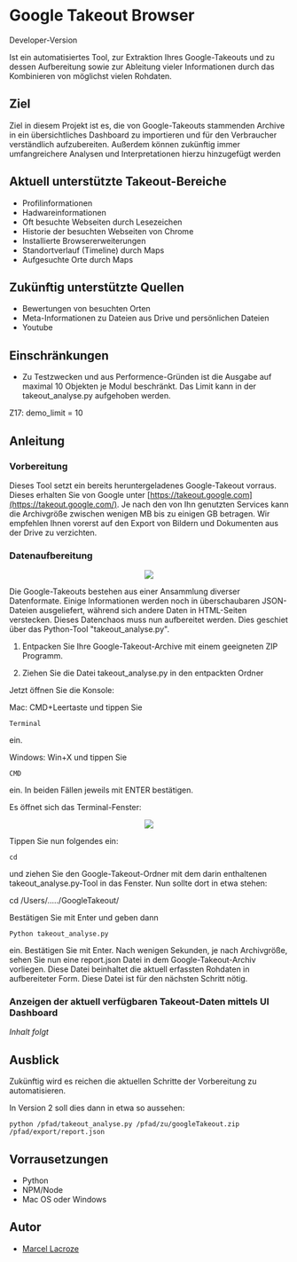 # Google Takeout Browser

Developer-Version
 

Ist ein automatisiertes Tool, zur Extraktion Ihres Google-Takeouts und zu dessen Aufbereitung sowie zur Ableitung vieler Informationen durch das Kombinieren von möglichst vielen Rohdaten.

## Ziel
Ziel in diesem Projekt ist es, die von Google-Takeouts stammenden Archive in ein übersichtliches Dashboard zu importieren und für den Verbraucher verständlich aufzubereiten. Außerdem können zukünftig immer umfangreichere Analysen und Interpretationen hierzu hinzugefügt werden


## Aktuell unterstützte Takeout-Bereiche
- Profilinformationen 
- Hadwareinformationen
- Oft besuchte Webseiten durch Lesezeichen
- Historie der besuchten Webseiten von Chrome
- Installierte Browsererweiterungen
- Standortverlauf (Timeline) durch Maps
- Aufgesuchte Orte durch Maps



## Zukünftig unterstützte Quellen
- Bewertungen von besuchten Orten
- Meta-Informationen zu Dateien aus Drive und persönlichen Dateien
- Youtube

## Einschränkungen
- Zu Testzwecken und aus Performence-Gründen ist die Ausgabe auf maximal 10 Objekten je Modul beschränkt. Das Limit kann in der takeout_analyse.py aufgehoben werden. 

Z17:	demo_limit = 10



## Anleitung



### Vorbereitung

Dieses Tool setzt ein bereits heruntergeladenes Google-Takeout vorraus.
Dieses erhalten Sie von Google unter [https://takeout.google.com](https://takeout.google.com/). Je nach den von Ihn genutzten Services kann die Archivgröße zwischen wenigen MB bis zu einigen GB betragen. Wir empfehlen Ihnen vorerst auf den Export von Bildern und Dokumenten aus der Drive zu verzichten.



### Datenaufbereitung

 
<p align="center"> 
<img src="https://6dl.de/tmp/ablauf1.jpg">
</p>

Die Google-Takeouts bestehen aus einer Ansammlung diverser Datenformate. Einige Informationen werden noch in überschaubaren JSON-Dateien ausgeliefert, während sich andere Daten in HTML-Seiten verstecken. Dieses Datenchaos muss nun aufbereitet werden. Dies geschiet über das Python-Tool "takeout_analyse.py". 

1)	Entpacken Sie Ihre Google-Takeout-Archive mit einem geeigneten ZIP Programm.

2)	Ziehen Sie die Datei takeout_analyse.py in den entpackten Ordner

Jetzt öffnen Sie die Konsole:

Mac: CMD+Leertaste und tippen Sie

```
Terminal
```
ein.

Windows: Win+X und tippen Sie

```
CMD
```

ein. In beiden Fällen jeweils mit ENTER bestätigen.


Es öffnet sich das Terminal-Fenster:

<p align="center"> 
<img src="https://6dl.de/tmp/terminal.png">
</p>

  

Tippen Sie nun folgendes ein:

```
cd
```

und ziehen Sie den Google-Takeout-Ordner mit dem darin enthaltenen takeout_analyse.py-Tool in das Fenster.
Nun sollte dort in etwa stehen:

cd /Users/...../GoogleTakeout/

Bestätigen Sie mit Enter und geben dann

```
Python takeout_analyse.py 
```

ein. Bestätigen Sie mit Enter.
Nach wenigen Sekunden, je nach Archivgröße, sehen Sie nun eine report.json Datei in dem Google-Takeout-Archiv vorliegen. Diese Datei beinhaltet die aktuell erfassten Rohdaten in aufbereiteter Form. Diese Datei ist für den nächsten Schritt nötig.



### Anzeigen der aktuell verfügbaren Takeout-Daten mittels UI Dashboard

*Inhalt folgt*

 

## Ausblick

Zukünftig wird es reichen die aktuellen Schritte der Vorbereitung zu automatisieren.

In Version 2 soll dies dann in etwa so aussehen:

```
python /pfad/takeout_analyse.py /pfad/zu/googleTakeout.zip /pfad/export/report.json
```




## Vorrausetzungen

* Python
* NPM/Node
* Mac OS oder Windows



## Autor
* [Marcel Lacroze](https://github.com/Lacroze)
 

